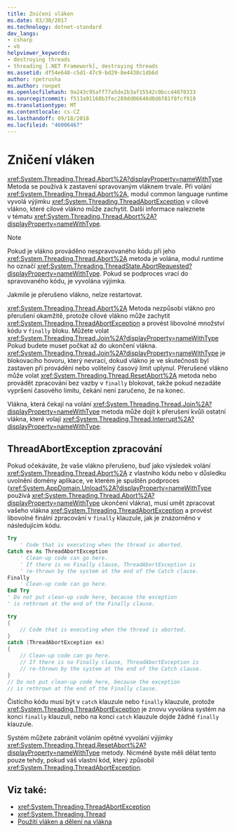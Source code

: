 ```yaml
---
title: Zničení vláken
ms.date: 03/30/2017
ms.technology: dotnet-standard
dev_langs:
- csharp
- vb
helpviewer_keywords:
- destroying threads
- threading [.NET Framework], destroying threads
ms.assetid: df54e648-c5d1-47c9-bd29-8e4438c1db6d
author: rpetrusha
ms.author: ronpet
ms.openlocfilehash: 9a243c95aff77a5de2b3af15542c0bcc44870333
ms.sourcegitcommit: f513a91160b3fec289dd06646d0d6f81f8fcf910
ms.translationtype: MT
ms.contentlocale: cs-CZ
ms.lasthandoff: 09/18/2018
ms.locfileid: "46006467"
---
```

# <a name="destroying-threads"></a>Zničení vláken
<xref:System.Threading.Thread.Abort%2A?displayProperty=nameWithType> Metoda se používá k zastavení spravovaným vláknem trvale. Při volání <xref:System.Threading.Thread.Abort%2A>, modul common language runtime vyvolá výjimku <xref:System.Threading.ThreadAbortException> v cílové vlákno, které cílové vlákno může zachytit. Další informace naleznete v tématu <xref:System.Threading.Thread.Abort%2A?displayProperty=nameWithType>.  
  
> [!NOTE]
>  Pokud je vlákno prováděno nespravovaného kódu při jeho <xref:System.Threading.Thread.Abort%2A> metoda je volána, modul runtime ho označí <xref:System.Threading.ThreadState.AbortRequested?displayProperty=nameWithType>. Pokud se podproces vrací do spravovaného kódu, je vyvolána výjimka.  
  
 Jakmile je přerušeno vlákno, nelze restartovat.  
  
 <xref:System.Threading.Thread.Abort%2A> Metoda nezpůsobí vlákno pro přerušení okamžitě, protože cílové vlákno může zachytit <xref:System.Threading.ThreadAbortException> a provést libovolné množství kódu v `finally` bloku. Můžete volat <xref:System.Threading.Thread.Join%2A?displayProperty=nameWithType> Pokud budete muset počkat až do ukončení vlákna. <xref:System.Threading.Thread.Join%2A?displayProperty=nameWithType> je blokovacího hovoru, který nevrací, dokud vlákno je ve skutečnosti byl zastaven při provádění nebo volitelný časový limit uplynul. Přerušené vlákno může volat <xref:System.Threading.Thread.ResetAbort%2A> metoda nebo provádět zpracování bez vazby v `finally` blokovat, takže pokud nezadáte vypršení časového limitu, čekání není zaručeno, že na konec.  
  
 Vlákna, která čekají na volání <xref:System.Threading.Thread.Join%2A?displayProperty=nameWithType> metoda může dojít k přerušení kvůli ostatní vlákna, které volají <xref:System.Threading.Thread.Interrupt%2A?displayProperty=nameWithType>.  
  
## <a name="handling-threadabortexception"></a>ThreadAbortException zpracování  
 Pokud očekáváte, že vaše vlákno přerušeno, buď jako výsledek volání <xref:System.Threading.Thread.Abort%2A> z vlastního kódu nebo v důsledku uvolnění domény aplikace, ve kterém je spuštěn podproces (<xref:System.AppDomain.Unload%2A?displayProperty=nameWithType> používá <xref:System.Threading.Thread.Abort%2A?displayProperty=nameWithType> ukončení vlákna), musí umět zpracovat vašeho vlákna <xref:System.Threading.ThreadAbortException> a provést libovolné finální zpracování v `finally` klauzule, jak je znázorněno v následujícím kódu.  
  
```vb  
Try  
    ' Code that is executing when the thread is aborted.  
Catch ex As ThreadAbortException  
    ' Clean-up code can go here.  
    ' If there is no Finally clause, ThreadAbortException is  
    ' re-thrown by the system at the end of the Catch clause.   
Finally  
    ' Clean-up code can go here.  
End Try  
' Do not put clean-up code here, because the exception   
' is rethrown at the end of the Finally clause.  
```  
  
```csharp  
try   
{  
    // Code that is executing when the thread is aborted.  
}   
catch (ThreadAbortException ex)   
{  
    // Clean-up code can go here.  
    // If there is no Finally clause, ThreadAbortException is  
    // re-thrown by the system at the end of the Catch clause.   
}  
// Do not put clean-up code here, because the exception   
// is rethrown at the end of the Finally clause.  
```  
  
 Čistícího kódu musí být v `catch` klauzule nebo `finally` klauzule, protože <xref:System.Threading.ThreadAbortException> je znovu vyvolána systém na konci `finally` klauzuli, nebo na konci `catch` klauzule dojde žádné `finally` klauzule.  
  
 Systém můžete zabránit voláním opětné vyvolání výjimky <xref:System.Threading.Thread.ResetAbort%2A?displayProperty=nameWithType> metody. Nicméně byste měli dělat tento pouze tehdy, pokud váš vlastní kód, který způsobil <xref:System.Threading.ThreadAbortException>.  
  
## <a name="see-also"></a>Viz také:

- <xref:System.Threading.ThreadAbortException>  
- <xref:System.Threading.Thread>  
- [Použití vláken a dělení na vlákna](../../../docs/standard/threading/using-threads-and-threading.md)
